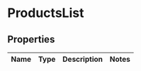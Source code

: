 # ProductsList

## Properties
Name | Type | Description | Notes
------------ | ------------- | ------------- | -------------
